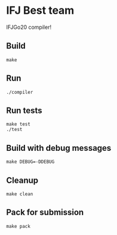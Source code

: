 # IFJ Best team

IFJGo20 compiler!

## Build

    make

## Run

    ./compiler

## Run tests

    make test
    ./test

## Build with debug messages

    make DEBUG=-DDEBUG

## Cleanup

    make clean

## Pack for submission

    make pack